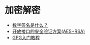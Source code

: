# 加密解密

- [数字签名是什么？](http://www.ruanyifeng.com/blog/2011/08/what_is_a_digital_signature.html)
- [开放接口的安全验证方案(AES+RSA)](https://wustrive2008.github.io/2015/08/21/%E5%BC%80%E6%94%BE%E6%8E%A5%E5%8F%A3%E7%9A%84%E5%AE%89%E5%85%A8%E9%AA%8C%E8%AF%81%E6%96%B9%E6%A1%88(AES+RSA)/)
- [GPG入门教程](http://www.ruanyifeng.com/blog/2013/07/gpg.html)
